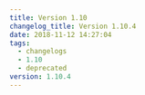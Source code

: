 ```yaml
---
title: Version 1.10
changelog_title: Version 1.10.4
date: 2018-11-12 14:27:04
tags:
  - changelogs
  - 1.10
  - deprecated
version: 1.10.4
---
```


<script src="https://gist.github.com/spinnaker-release/73dba039067da5fbae6ec0b97b97e2f4.js"/>
